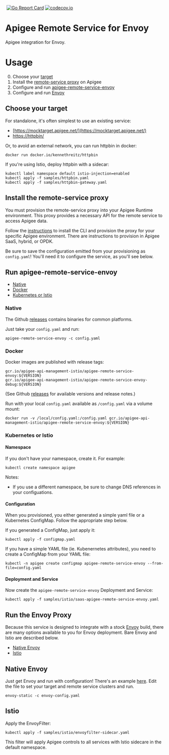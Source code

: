 [![<CirclCI>](https://circleci.com/gh/theganyo/apigee-remote-service-envoy.svg?style=svg)](https://circleci.com/gh/theganyo/apigee-remote-service-envoy)
[![Go Report Card](https://goreportcard.com/badge/github.com/theganyo/apigee-remote-service-envoy)](https://goreportcard.com/report/github.com/theganyo/apigee-remote-service-envoy)
[![codecov.io](https://codecov.io/github/theganyo/apigee-remote-service-envoy/coverage.svg?branch=master)](https://codecov.io/github/theganyo/apigee-remote-service-envoy?branch=master)

# Apigee Remote Service for Envoy

Apigee integration for Envoy.

# Usage

0. Choose your [target](choose-your-target)
1. Install the [remote-service proxy](install-the-remote-service-proxy) on Apigee
2. Configure and run [apigee-remote-service-envoy](run-apigee-remote-service-envoy) 
3. Configure and run [Envoy](run-the-envoy-proxy)


## Choose your target

For standalone, it's often simplest to use an existing service:

* [https://mocktarget.apigee.net/](https://mocktarget.apigee.net/)
* [https://httpbin/](https://httpbin.org/)

Or, to avoid an external network, you can run httpbin in docker:

    docker run docker.io/kennethreitz/httpbin

If you're using Istio, deploy httpbin with a sidecar:

    kubectl label namespace default istio-injection=enabled
    kubectl apply -f samples/httpbin.yaml
    kubectl apply -f samples/httpbin-gateway.yaml

## Install the remote-service proxy

You must provision the remote-service proxy into your Apigee Runtime environment. 
This proxy provides a necessary API for the remote service to access Apigee data. 

Follow the [instructions](../../../apigee-remote-service-cli) to install the CLI and 
provision the proxy for your specific Apigee environment. There are instructions to 
provision in Apigee SaaS, hybrid, or OPDK.

Be sure to save the configuration emitted from your provisioning as `config.yaml`! 
You'll need it to configure the service, as you'll see below.

## Run apigee-remote-service-envoy

* [Native](native)
* [Docker](docker)
* [Kubernetes or Istio](kubernetes-or-istio)

### Native

The Github [releases](../../releases) contains binaries for common platforms.

Just take your `config.yaml` and run:

    apigee-remote-service-envoy -c config.yaml

### Docker

Docker images are published with release tags:

    gcr.io/apigee-api-management-istio/apigee-remote-service-envoy:${VERSION}
    gcr.io/apigee-api-management-istio/apigee-remote-service-envoy-debug:${VERSION}

(See Github [releases](../../releases) for available versions and release notes.)

Run with your local `config.yaml` available as `/config.yaml` via a volume mount:

    docker run -v /local/config.yaml:/config.yaml gcr.io/apigee-api-management-istio/apigee-remote-service-envoy:${VERSION}

### Kubernetes or Istio

#### Namespace

If you don't have your namespace, create it. For example:

    kubectl create namespace apigee

Notes:
* If you use a different namespace, be sure to change DNS references in your configuations.

#### Configuration

When you provisioned, you either generated a simple yaml file or a Kubernetes ConfigMap.
Follow the appropriate step below.

If you generated a ConfigMap, just apply it:

    kubectl apply -f configmap.yaml

If you have a simple YAML file (ie. Kubenernetes attributes), you need to create a ConfigMap
from your YAML file:

    kubectl -n apigee create configmap apigee-remote-service-envoy --from-file=config.yaml

#### Deployment and Service

Now create the `apigee-remote-service-envoy` Deployment and Service: 

    kubectl apply -f samples/istio/saas-apigee-remote-service-envoy.yaml

## Run the Envoy Proxy

Because this service is designed to integrate with a stock 
[Envoy](https://www.envoyproxy.io/) build, there are many options available to you 
for Envoy deployment. Bare Envoy and Istio are described below.

* [Native Envoy](native-envoy)
* [Istio](istio)

## Native Envoy

Just get Envoy and run with configuration! There's an example 
[here](samples/native/envoy-config.yaml). Edit the file to set your target and remote 
service clusters and run.

    envoy-static -c envoy-config.yaml

## Istio 

Apply the EnvoyFilter:

    kubectl apply -f samples/istio/envoyfilter-sidecar.yaml

This filter will apply Apigee controls to all services with Istio sidecare in the 
default namespace.
